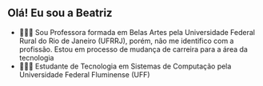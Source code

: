 ## Olá! Eu sou a Beatriz 

- 👩🏻‍🏫 Sou Professora formada em Belas Artes pela Universidade Federal Rural do Rio de Janeiro (UFRRJ), porém, não me identifico com a profissão. Estou em processo de mudança de carreira para a área da tecnologia
- 👩🏻‍🎓 Estudante de Tecnologia em Sistemas de Computação pela Universidade Federal Fluminense (UFF)
